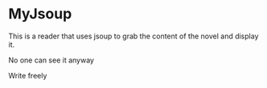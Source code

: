 # MyJsoup
This is a reader that uses jsoup to grab the content of the novel and display it.

No one can see it anyway

Write freely



